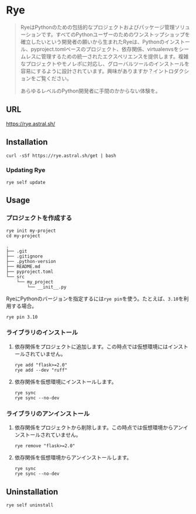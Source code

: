 # Rye

> RyeはPythonのための包括的なプロジェクトおよびパッケージ管理ソリューションです。すべてのPythonユーザーのためのワンストップショップを確立したいという開発者の願いから生まれたRyeは、Pythonのインストール、pyproject.tomlベースのプロジェクト、依存関係、virtualenvsをシームレスに管理するための統一されたエクスペリエンスを提供します。複雑なプロジェクトやモノレポに対応し、グローバルツールのインストールを容易にするように設計されています。興味がありますか？イントロダクションをご覧ください。
>
> あらゆるレベルのPython開発者に手間のかからない体験を。

## URL

<https://rye.astral.sh/>

## Installation

```shell
curl -sSf https://rye.astral.sh/get | bash
```

### Updating Rye

```shell
rye self update
```

## Usage

### プロジェクトを作成する

```shell
rye init my-project
cd my-project
```

```shell
.
├── .git
├── .gitignore
├── .python-version
├── README.md
├── pyproject.toml
└── src
    └── my_project
        └── __init__.py
```

RyeにPythonのバージョンを指定するには`rye pin`を使う。たとえば、`3.10`を利用する場合。

```shell
rye pin 3.10
```

### ライブラリのインストール

1. 依存関係をプロジェクトに追加します。この時点では仮想環境にはインストールされていません。

    ```shell
    rye add "flask>=2.0"
    rye add --dev "ruff"
    ```

2. 依存関係を仮想環境にインストールします。

    ```shell
    rye sync
    rye sync --no-dev
    ```

### ライブラリのアンインストール

1. 依存関係をプロジェクトから削除します。この時点では仮想環境からアンインストールされていません。

    ```shell
    rye remove "flask>=2.0"
    ```

2. 依存関係を仮想環境からアンインストールします。

    ```shell
    rye sync
    rye sync --no-dev
    ```

## Uninstallation

```shell
rye self uninstall
```
